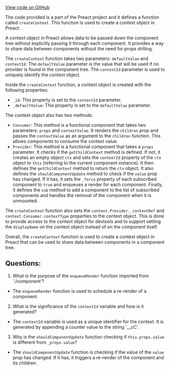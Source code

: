 [View code on GitHub](https://github.com/preactjs/preact/src/create-context.js)

The code provided is a part of the Preact project and it defines a function called `createContext`. This function is used to create a context object in Preact.

A context object in Preact allows data to be passed down the component tree without explicitly passing it through each component. It provides a way to share data between components without the need for props drilling.

The `createContext` function takes two parameters: `defaultValue` and `contextId`. The `defaultValue` parameter is the value that will be used if no provider is found in the component tree. The `contextId` parameter is used to uniquely identify the context object.

Inside the `createContext` function, a context object is created with the following properties:

- `_id`: This property is set to the `contextId` parameter.
- `_defaultValue`: This property is set to the `defaultValue` parameter.

The context object also has two methods:

- `Consumer`: This method is a functional component that takes two parameters: `props` and `contextValue`. It renders the `children` prop and passes the `contextValue` as an argument to the `children` function. This allows components to consume the context value.
- `Provider`: This method is a functional component that takes a `props` parameter. It checks if the `getChildContext` method is defined. If not, it creates an empty object `ctx` and sets the `contextId` property of the `ctx` object to `this` (referring to the current component instance). It then defines the `getChildContext` method to return the `ctx` object. It also defines the `shouldComponentUpdate` method to check if the `value` prop has changed. If it has, it sets the `_force` property of each subscribed component to `true` and enqueues a render for each component. Finally, it defines the `sub` method to add a component to the list of subscribed components and handles the removal of the component when it is unmounted.

The `createContext` function also sets the `context.Provider._contextRef` and `context.Consumer.contextType` properties to the context object. This is done to provide access to the context object for devtools and to support setting the `displayName` on the context object instead of on the component itself.

Overall, the `createContext` function is used to create a context object in Preact that can be used to share data between components in a component tree.
## Questions: 
 1. What is the purpose of the `enqueueRender` function imported from './component'?
- The `enqueueRender` function is used to schedule a re-render of a component.

2. What is the significance of the `contextId` variable and how is it generated?
- The `contextId` variable is used as a unique identifier for the context. It is generated by appending a counter value to the string '__cC'.

3. Why is the `shouldComponentUpdate` function checking if `this.props.value` is different from `_props.value`?
- The `shouldComponentUpdate` function is checking if the value of the `value` prop has changed. If it has, it triggers a re-render of the component and its children.